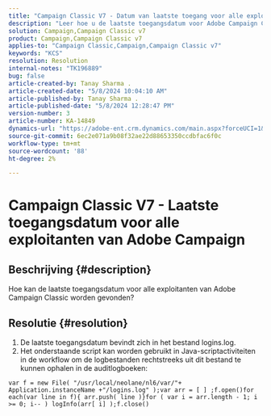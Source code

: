 ```yaml
---
title: "Campaign Classic V7 - Datum van laatste toegang voor alle exploitanten van Adobe Campaign"
description: "Leer hoe u de laatste toegangsdatum voor Adobe Campaign Classic-operatoren vindt."
solution: Campaign,Campaign Classic v7
product: Campaign,Campaign Classic v7
applies-to: "Campaign Classic,Campaign,Campaign Classic v7"
keywords: "KCS"
resolution: Resolution
internal-notes: "TK196889"
bug: false
article-created-by: Tanay Sharma .
article-created-date: "5/8/2024 10:04:10 AM"
article-published-by: Tanay Sharma .
article-published-date: "5/8/2024 12:28:47 PM"
version-number: 3
article-number: KA-14849
dynamics-url: "https://adobe-ent.crm.dynamics.com/main.aspx?forceUCI=1&pagetype=entityrecord&etn=knowledgearticle&id=b2859c4b-220d-ef11-9f8a-6045bd026dc7"
source-git-commit: 6ec2e071a9b08f32ae22d88653350ccdbfac6f0c
workflow-type: tm+mt
source-wordcount: '88'
ht-degree: 2%

---
```


# Campaign Classic V7 - Laatste toegangsdatum voor alle exploitanten van Adobe Campaign

## Beschrijving {#description}


Hoe kan de laatste toegangsdatum voor alle exploitanten van Adobe Campaign Classic worden gevonden?


## Resolutie {#resolution}


1. De laatste toegangsdatum bevindt zich in het bestand logins.log.
2. Het onderstaande script kan worden gebruikt in Java-scriptactiviteiten in de workflow om de logbestanden rechtstreeks uit dit bestand te kunnen ophalen in de auditlogboeken:



```
var f = new File( "/usr/local/neolane/nl6/var/"+ Application.instanceName +"/logins.log" );var arr = [ ] ;f.open()for each(var line in f){ arr.push( line )}for ( var i = arr.length - 1; i >= 0; i-- ) logInfo(arr[ i] );f.close()
```



